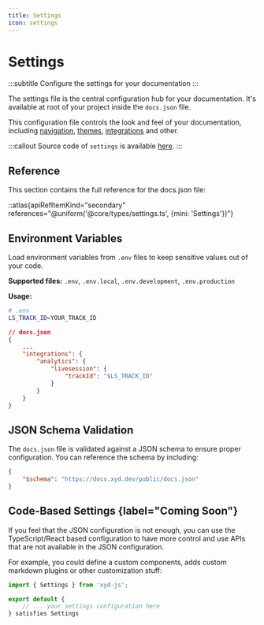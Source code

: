 ```yaml
---
title: Settings
icon: settings
---
```


# Settings
:::subtitle
Configure the settings for your documentation
:::

The settings file is the central configuration hub for your documentation. 
It's available at root of your project inside the `docs.json` file.


This configuration file controls the look and feel of your documentation, including [navigation](/docs/guides/navigation), 
[themes](/docs/guides/themes), [integrations](/docs/guides/integrations/analytics/analytics-integrations) and other.

:::callout
Source code of `settings` is available [here](https://github.com/livesession/xyd/blob/master/packages/xyd-core/src/types/settings.ts).
:::

## Reference
This section contains the full reference for the docs.json file:

::atlas{apiRefItemKind="secondary" references="@uniform('@core/types/settings.ts', {mini: 'Settings'})"}


## Environment Variables
Load environment variables from `.env` files to keep sensitive values out of your code.

**Supported files:** `.env`, `.env.local`, `.env.development`, `.env.production`

**Usage:**
```bash
# .env
LS_TRACK_ID=YOUR_TRACK_ID
```

```json [descHead="Tip" desc="Install analytics integrations to measure important [insights](/docs/guides/integrations/analytics/analytics-integrations)."]
// docs.json
{
    ...
    "integrations": {
        "analytics": {
            "livesession": {
                "trackId": "$LS_TRACK_ID"
            }
        }
    }
}
```


## JSON Schema Validation
The `docs.json` file is validated against a JSON schema to ensure proper configuration. You can reference the schema by including:

```json
{
    "$schema": "https://docs.xyd.dev/public/docs.json"
}
```

## Code-Based Settings {label="Coming Soon"}
If you feel that the JSON configuration is not enough, you can use the TypeScript/React based configuration
to have more control and use APIs that are not available in the JSON configuration.

For example, you could define a custom components, adds custom markdown plugins or other customization stuff:

```ts
import { Settings } from 'xyd-js';

export default {
    // ... your settings configuration here
} satisfies Settings
```

